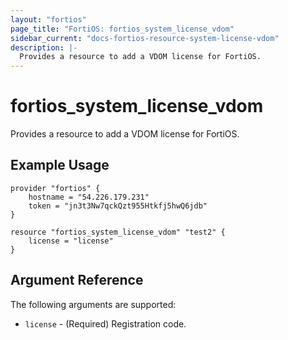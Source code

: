 ```yaml
---
layout: "fortios"
page_title: "FortiOS: fortios_system_license_vdom"
sidebar_current: "docs-fortios-resource-system-license-vdom"
description: |-
  Provides a resource to add a VDOM license for FortiOS.
---
```


# fortios_system_license_vdom
Provides a resource to add a VDOM license for FortiOS.

## Example Usage
```hcl
provider "fortios" {
	hostname = "54.226.179.231"
	token = "jn3t3Nw7qckQzt955Htkfj5hwQ6jdb"
}

resource "fortios_system_license_vdom" "test2" {
	license = "license"
}
```

## Argument Reference
The following arguments are supported:
* `license` - (Required) Registration code.
